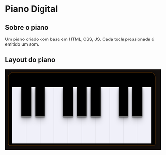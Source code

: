 # Piano Digital



## Sobre o piano

Um piano criado com base em HTML, CSS, JS. Cada tecla pressionada é emitido um som.



 ## Layout do piano

<img src="img-piano.PNG" ></img>

